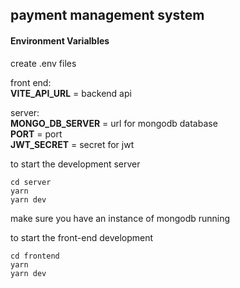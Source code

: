 ## payment management system

#### Environment Varialbles
create .env files

front end:  
  **VITE_API_URL** = backend api 

server:  
  **MONGO_DB_SERVER** = url for mongodb database  
  **PORT** = port  
  **JWT_SECRET** = secret for jwt  

to start the development server

```
cd server
yarn
yarn dev
```
make sure you have an instance of mongodb running

to start the front-end development
```
cd frontend
yarn
yarn dev
```
